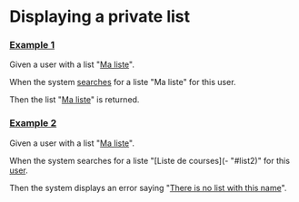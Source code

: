 # Displaying a private list

### [Example 1](- "displaying an existing list")

Given a user with a list "[Ma liste](- "#list")".

When the system [searches](- "#result = searchList(#list)") for a liste "Ma liste" for this user.

Then the list "[Ma liste](- "?=#result.list")" is returned.

### [Example 2](- "displaying an invalid list")

Given a user with a list "[Ma liste](- "#list")".

When the system searches for a liste "[Liste de courses](- "#list2)" for this [user](- "#result = searchListWithWrongName(#list, #list2)").

Then the system displays an error saying "[There is no list with this name](- "?=#result.errorMessage")".